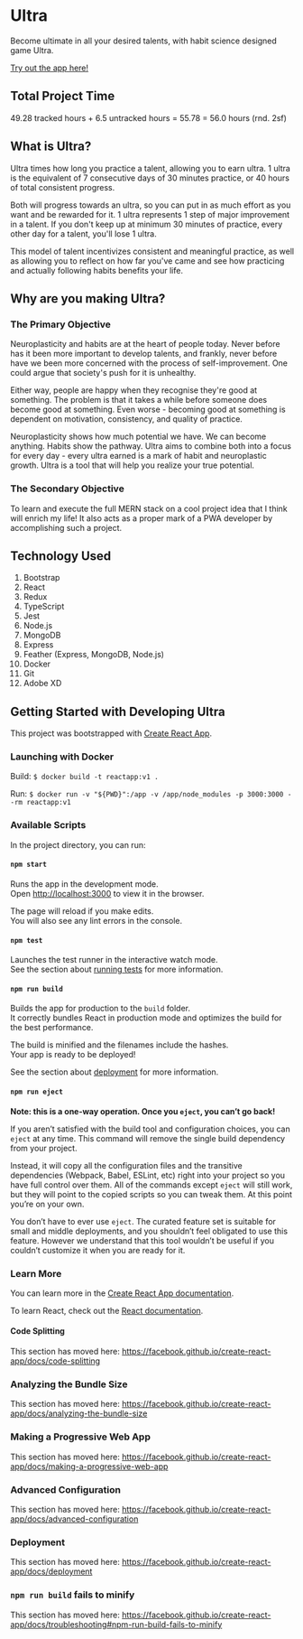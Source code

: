 # Ultra
Become ultimate in all your desired talents, with habit science designed game Ultra.

[Try out the app here!](https://rollersteaam.github.io/ultra/)

## Total Project Time
49.28 tracked hours + 6.5 untracked hours = 55.78 = 56.0 hours (rnd. 2sf)

## What is Ultra?
Ultra times how long you practice a talent, allowing you to earn ultra. 1 ultra is the equivalent of 7 consecutive days of 30 minutes practice, or 40 hours of total consistent progress.

Both will progress towards an ultra, so you can put in as much effort as you want and be rewarded for it. 1 ultra represents 1 step of major improvement in a talent. If you don't keep up at minimum 30 minutes of practice, every other day for a talent, you'll lose 1 ultra.

This model of talent incentivizes consistent and meaningful practice, as well as allowing you to reflect on how far you've came and see how practicing and actually following habits benefits your life.

## Why are you making Ultra?
### The Primary Objective
Neuroplasticity and habits are at the heart of people today. Never before has it been more important to develop talents, and frankly, never before have we been more concerned with the process of self-improvement. One could argue that society's push for it is unhealthy.

Either way, people are happy when they recognise they're good at something. The problem is that it takes a while before someone does become good at something. Even worse - becoming good at something is dependent on motivation, consistency, and quality of practice.

Neuroplasticity shows how much potential we have. We can become anything. Habits show the pathway. Ultra aims to combine both into a focus for every day - every ultra earned is a mark of habit and neuroplastic growth. Ultra is a tool that will help you realize your true potential.

### The Secondary Objective
To learn and execute the full MERN stack on a cool project idea that I think will enrich my life! It also acts as a proper mark of a PWA developer by accomplishing such a project.

## Technology Used
1. Bootstrap
2. React
3. Redux
4. TypeScript
5. Jest
6. Node.js
7. MongoDB
8. Express
9. Feather (Express, MongoDB, Node.js)
10. Docker
11. Git
12. Adobe XD

## Getting Started with Developing Ultra
This project was bootstrapped with [Create React App](https://github.com/facebook/create-react-app).

### Launching with Docker
Build: `$ docker build -t reactapp:v1 .`

Run: `$ docker run -v "${PWD}":/app -v /app/node_modules -p 3000:3000 --rm reactapp:v1`

### Available Scripts

In the project directory, you can run:

#### `npm start`

Runs the app in the development mode.<br>
Open [http://localhost:3000](http://localhost:3000) to view it in the browser.

The page will reload if you make edits.<br>
You will also see any lint errors in the console.

#### `npm test`

Launches the test runner in the interactive watch mode.<br>
See the section about [running tests](https://facebook.github.io/create-react-app/docs/running-tests) for more information.

#### `npm run build`

Builds the app for production to the `build` folder.<br>
It correctly bundles React in production mode and optimizes the build for the best performance.

The build is minified and the filenames include the hashes.<br>
Your app is ready to be deployed!

See the section about [deployment](https://facebook.github.io/create-react-app/docs/deployment) for more information.

#### `npm run eject`

**Note: this is a one-way operation. Once you `eject`, you can’t go back!**

If you aren’t satisfied with the build tool and configuration choices, you can `eject` at any time. This command will remove the single build dependency from your project.

Instead, it will copy all the configuration files and the transitive dependencies (Webpack, Babel, ESLint, etc) right into your project so you have full control over them. All of the commands except `eject` will still work, but they will point to the copied scripts so you can tweak them. At this point you’re on your own.

You don’t have to ever use `eject`. The curated feature set is suitable for small and middle deployments, and you shouldn’t feel obligated to use this feature. However we understand that this tool wouldn’t be useful if you couldn’t customize it when you are ready for it.

### Learn More

You can learn more in the [Create React App documentation](https://facebook.github.io/create-react-app/docs/getting-started).

To learn React, check out the [React documentation](https://reactjs.org/).

#### Code Splitting

This section has moved here: https://facebook.github.io/create-react-app/docs/code-splitting

### Analyzing the Bundle Size

This section has moved here: https://facebook.github.io/create-react-app/docs/analyzing-the-bundle-size

### Making a Progressive Web App

This section has moved here: https://facebook.github.io/create-react-app/docs/making-a-progressive-web-app

### Advanced Configuration

This section has moved here: https://facebook.github.io/create-react-app/docs/advanced-configuration

### Deployment

This section has moved here: https://facebook.github.io/create-react-app/docs/deployment

### `npm run build` fails to minify

This section has moved here: https://facebook.github.io/create-react-app/docs/troubleshooting#npm-run-build-fails-to-minify
